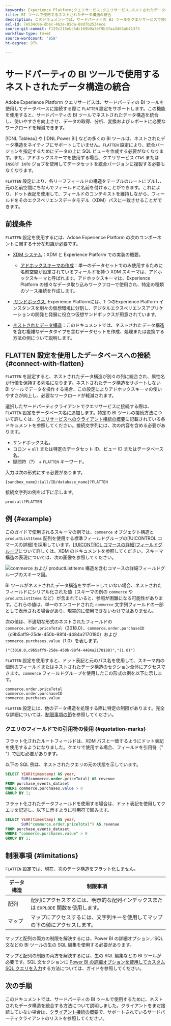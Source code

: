 ```yaml
---
keywords: Experience Platform;クエリサービス;クエリサービス;ネストされたデータ構造;ネストされたデータ;統合;ネストされたデータの統合;
title: BI ツールで使用するネストされたデータ構造の統合
description: このドキュメントでは、サードパーティの BI ツールをクエリサービスで使用する際に、セッション中にすべてのテーブルとビューの XDM スキーマを統合する方法について説明します。
exl-id: 7e534c0a-db6c-463e-85da-88d7b2534ece
source-git-commit: f129c215ebc5dc169b9a7ef9b3faa3463ab413f3
workflow-type: tm+mt
source-wordcount: '858'
ht-degree: 97%

---
```


# サードパーティの BI ツールで使用するネストされたデータ構造の統合

Adobe Experience Platform クエリサービスは、サードパーティの BI ツールを使用してデータベースに接続する際に `FLATTEN` 設定をサポートします。この機能を使用すると、サードパーティの BI ツールでネストされたデータ構造を統合し、使いやすさを向上させ、データの取得、分析、変換およびレポートに必要なワークロードを軽減できます。

[!DNL Tableau] や [!DNL Power BI] などの多くの BI ツールは、ネストされたデータ構造をネイティブにサポートしていません。`FLATTEN` 設定により、統合バージョンを指定するためにデータの上に SQL ビューを作成する必要がなくなります。また、アドホックスキーマを使用する場合、クエリサービス `CTAS` または `INSERT INTO` ジョブを使用してデータセットを統合バージョンに複製する必要もなくなります。

`FLATTEN` 設定により、各リーフフィールドの構造をテーブルのルートにプルし、元の名前空間にちなんでフィールドに名前を付けることができます。これにより、ドット表記を使用して、フィールドのコンテキストを維持しながら、フィールドをそのエクスペリエンスデータモデル（XDM）パスに一致させることができます。

## 前提条件

`FLATTEN` 設定を使用するには、Adobe Experience Platform の次のコンポーネントに関する十分な知識が必要です。

* [XDM システム](../../xdm/home.md)：XDM と Experience Platform での実装の概要。

   * [アドホックスキーマの作成](../../xdm/tutorials/ad-hoc.md)：単一のデータセットでのみ使用するために名前空間が設定されているフィールドを持つ XDM スキーマは、アドホックスキーマと呼ばれます。アドホックスキーマは、Experience Platform の様々なデータ取り込みワークフローで使用され、特定の種類のソース接続を作成します。

* [&#x200B; サンドボックス &#x200B;](../../sandboxes/home.md):Experience Platformには、1 つのExperience Platform インスタンスを別々の仮想環境に分割し、デジタルエクスペリエンスアプリケーションの開発と発展に役立つ仮想サンドボックスが用意されています。

* [ネストされたデータ構造](./nested-data-structures.md)：このドキュメントでは、ネストされたデータ構造を含む複雑なデータタイプを含むデータセットを作成、処理または変換する方法の例について説明します。

## FLATTEN 設定を使用したデータベースへの接続 {#connect-with-flatten}

`FLATTEN` を設定すると、ネストされたデータ構造が別々の列に統合され、属性名が行値を保持する列名になります。ネストされたデータ構造をサポートしない BI ツールでデータを操作する場合、この設定によりアドホックスキーマの使いやすさが向上し、必要なワークロードが軽減されます。

選択したサードパーティクライアントでクエリサービスに接続する際は、`FLATTEN` 設定をデータベース名に追加します。特定の BI ツールの接続方法について詳しくは、[クエリサービスへのクライアント接続の概要](../clients/overview.md)に記載されている各ドキュメントを参照してください。接続文字列には、次の内容を含める必要があります。

* サンドボックス名。
* コロン + `all` または特定のデータセット ID、ビュー ID またはデータベース名。
* 疑問符（?） + `FLATTEN` キーワード。

入力は次の形式にする必要があります。

```terminal
{sandbox_name}:{all/ID/database_name}?FLATTEN
```

接続文字列の例を以下に示します。

```terminal
prod:all?FLATTEN
```

## 例 {#example}

このガイドで使用されるスキーマの例では、`commerce` オブジェクト構造と `productListItems` 配列を使用する標準フィールドグループの[!UICONTROL コマースの詳細]を採用しています。[[!UICONTROL コマースの詳細]フィールドグループ](../../xdm/field-groups/event/commerce-details.md)について詳しくは、XDM のドキュメントを参照してください。スキーマ構造の表現については、次の画像を参照してください。

![`commerce` および `productListItems` 構造を含むコマースの詳細フィールドグループのスキーマ図。](../images/key-concepts/commerce-details.png)

BI ツールがネストされたデータ構造をサポートしていない場合、ネストされたフィールドにシリアル化された値（スキーマの例の `commerce` や `productListItems` など）が含まれていると、参照が困難になる可能性があります。これらの値は、単一のエンコードされた `commerce` 文字列フィールドの一部として表示される場合があり、現実的に使用できないわけではありません。

次の値は、不適切な形式のネストされたフィールドの `commerce.order.priceTotal`（3018.0）、`commerce.order.purchaseID`（c9b5aff9-25de-450b-98f4-4484a2170180）および `commerce.purchases.value`（1.0）を表します。

```terminal
("(3018.0,c9b5aff9-25de-450b-98f4-4484a2170180)","(1.0)")
```

`FLATTEN` 設定を使用すると、ドット表記と元のパス名を使用して、スキーマ内の個別のフィールドまたはネストされたデータ構造のセクション全体にアクセスできます。`commerce` フィールドグループを使用したこの形式の例を以下に示します。

```terminal
commerce.order.priceTotal
commerce.order.purchaseID
commerce.purchases.value
```

`FLATTEN` 設定には、他のデータ構造を処理する際に特定の制限があります。完全な詳細については、[制限事項の節](#limitations)を参照してください。

### クエリのフィールドでの引用符の使用 {#quotation-marks}

フラット化されたルートフィールドは、XDM パスと一致するようにドット表記を使用するようになりました。クエリで使用する場合、フィールドを引用符（&quot; &quot;）で囲む必要があります。

以下の SQL 例は、ネストされたクエリの元の状態を示しています。

```sql
SELECT YEAR(timestamp) AS year,
       SUM(commerce.order.priceTotal) AS revenue
FROM purchase_events_dataset
WHERE commerce.purchases.value > 0
GROUP BY 1;
```

フラット化されたデータフィールドを使用する場合は、ドット表記を使用してクエリを記述し、以下に示すように引用符で囲みます。

```sql
SELECT YEAR(timestamp) AS year,
       SUM("commerce.order.priceTotal") AS revenue
FROM purchase_events_dataset
WHERE "commerce.purchases.value" > 0
GROUP BY 1;
```

## 制限事項 {#limitations}

`FLATTEN` 設定では、現在、次のデータ構造をフラット化しません。

| データ構造 | 制限事項 |
|---|---|
| 配列 | 配列にアクセスするには、明示的な配列インデックスまたは `EXPLODE` 関数を使用します。 |
| マップ | マップにアクセスするには、文字列キーを使用してマップの下の値にアクセスします。 |

マップと配列の両方の制限を解決するには、Power BI の詳細オプション／SQL 文などの BI ツールの生の SQL 編集を使用する必要があります。

マップと配列の制限の両方を解決するには、生の SQL 編集などの BI ツールが必要です。SQL 文セクションに [Power BI の詳細オプションを使用してカスタム SQL クエリを入力](../clients/power-bi.md#import-tables-using-custom-sql)する方法については、ガイドを参照してください。

## 次の手順

このドキュメントでは、サードパーティの BI ツールで使用するために、ネストされたデータ構造を統合する方法について説明しました。クライアントをまだ接続していない場合は、[クライアント接続の概要](../clients/overview.md)で、サポートされているサードパーティクライアントのリストを参照してください。
